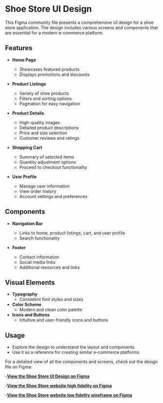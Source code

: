 # Shoe Store UI Design

This Figma community file presents a comprehensive UI design for a shoe store application. The design includes various screens and components that are essential for a modern e-commerce platform.

## Features

- **Home Page**
  - Showcases featured products
  - Displays promotions and discounts

- **Product Listings**
  - Variety of shoe products
  - Filters and sorting options
  - Pagination for easy navigation

- **Product Details**
  - High-quality images
  - Detailed product descriptions
  - Price and size selection
  - Customer reviews and ratings

- **Shopping Cart**
  - Summary of selected items
  - Quantity adjustment options
  - Proceed to checkout functionality

- **User Profile**
  - Manage user information
  - View order history
  - Account settings and preferences

## Components

- **Navigation Bar**
  - Links to home, product listings, cart, and user profile
  - Search functionality

- **Footer**
  - Contact information
  - Social media links
  - Additional resources and links

## Visual Elements

- **Typography**
  - Consistent font styles and sizes
- **Color Scheme**
  - Modern and clean color palette
- **Icons and Buttons**
  - Intuitive and user-friendly icons and buttons

## Usage

- Explore the design to understand the layout and components
- Use it as a reference for creating similar e-commerce platforms

For a detailed view of all the components and screens, check out the design file on Figma:

-**[View the Shoe Store UI Design on Figma](https://www.figma.com/community/file/1373911621515633358/shoe-store)**

-**[View the Shoe Store website high fidelity on Figma](https://www.figma.com/proto/X7SOFV2eYfWTxzpwBUrucx/project%2Fteam?node-id=1-912&t=yTvbYnZYqTSkly2l-0&scaling=min-zoom&page-id=0%3A1)**

-**[View the Shoe Store website low fidelity wireframe on Figma](https://www.figma.com/proto/X7SOFV2eYfWTxzpwBUrucx/project%2Fteam?node-id=2-4&t=yTvbYnZYqTSkly2l-0&scaling=min-zoom&page-id=0%3A1)**
